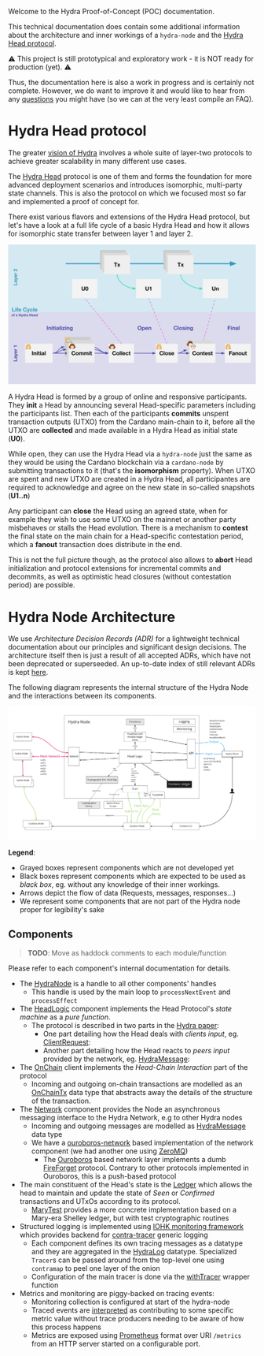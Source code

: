 Welcome to the Hydra Proof-of-Concept (POC) documentation.

This technical documentation does contain some additional information about the
architecture and inner workings of a `hydra-node` and the [Hydra Head
protocol](https://eprint.iacr.org/2020/299.pdf).

:warning: This project is still prototypical and exploratory work - it is NOT ready for production (yet). :warning:

Thus, the documentation here is also a work in progress and is certainly not
complete. However, we do want to improve it and would like to hear from any
[questions](https://github.com/input-output-hk/hydra-poc/#question-contributing)
you might have (so we can at the very least compile an FAQ).

# Hydra Head protocol

The greater [vision of
Hydra](https://iohk.io/en/blog/posts/2020/03/26/enter-the-hydra-scaling-distributed-ledgers-the-evidence-based-way/)
involves a whole suite of layer-two protocols to achieve greater scalability in
many different use cases.

The [Hydra Head](https://eprint.iacr.org/2020/299.pdf) protocol is one of them
and forms the foundation for more advanced deployment scenarios and introduces
isomorphic, multi-party state channels. This is also the protocol on which we
focused most so far and implemented a proof of concept for.

There exist various flavors and extensions of the Hydra Head protocol, but let's
have a look at a full life cycle of a basic Hydra Head and how it allows for
isomorphic state transfer between layer 1 and layer 2.

![](images/hydra-head-lifecycle.svg)

A Hydra Head is formed by a group of online and responsive participants. They
**init** a Head by announcing several Head-specific parameters including the
participants list. Then each of the participants **commits** unspent transaction
outputs (UTXO) from the Cardano main-chain to it, before all the UTXO are
**collected** and made available in a Hydra Head as initial state (**U0**).

While open, they can use the Hydra Head via a `hydra-node` just the same as they
would be using the Cardano blockchain via a `cardano-node` by submitting
transactions to it (that's the **isomorphism** property). When UTXO are spent
and new UTXO are created in a Hydra Head, all participantes are required to
acknowledge and agree on the new state in so-called snapshots (**U1..n**)

Any participant can **close** the Head using an agreed state, when for example
they wish to use some UTXO on the mainnet or another party misbehaves or stalls
the Head evolution. There is a mechanism to **contest** the final state on the
main chain for a Head-specific contestation period, which a **fanout**
transaction does distribute in the end.

This is not the full picture though, as the protocol also allows to **abort**
Head initialization and protocol extensions for incremental commits and
decommits, as well as optimistic head closures (without contestation period) are
possible.

# Hydra Node Architecture

We use _Architecture Decision Records (ADR)_ for a lightweight technical
documentation about our principles and significant design decisions. The
architecture itself then is just a result of all accepted ADRs, which have not
been deprecated or superseeded. An up-to-date index of still relevant ADRs is
kept [here](./adr/README.md).

The following diagram represents the internal structure of the Hydra Node and the interactions between its components.

![](images/hydra-architecture-direct.jpg)

**Legend**:
- Grayed boxes represent components which are not developed yet
- Black boxes represent components which are expected to be used as _black box_, eg. without any knowledge of their inner workings.
- Arrows depict the flow of data (Requests, messages, responses...)
- We represent some components that are not part of the Hydra node proper for legibility's sake

## Components

> **TODO**: Move as haddock comments to each module/function

Please refer to each component's internal documentation for details.

* The [HydraNode](https://github.com/input-output-hk/hydra-poc/blob/d24c04e138acd333c3d47f97bb214957785fde08/hydra-node/src/Hydra/Node.hs) is a handle to all other components' handles
  * This handle is used by the main loop to `processNextEvent` and `processEffect`
* The [HeadLogic](https://github.com/input-output-hk/hydra-poc/blob/d24c04e138acd333c3d47f97bb214957785fde08/hydra-node/src/Hydra/HeadLogic.hs) component implements the Head Protocol's _state machine_ as a _pure function_.
  * The protocol is described in two parts in the [Hydra paper](https://iohk.io/en/research/library/papers/hydrafast-isomorphic-state-channels/):
    * One part detailing how the Head deals with _clients input_, eg. [ClientRequest](https://github.com/input-output-hk/hydra-poc/blob/d24c04e138acd333c3d47f97bb214957785fde08/hydra-node/src/Hydra/HeadLogic.hs#L43):
    * Another part detailing how the Head reacts to _peers input_ provided by the network, eg. [HydraMessage](https://github.com/input-output-hk/hydra-poc/blob/d24c04e138acd333c3d47f97bb214957785fde08/hydra-node/src/Hydra/HeadLogic.hs#L78):
* The [OnChain](https://github.com/input-output-hk/hydra-poc/blob/d24c04e138acd333c3d47f97bb214957785fde08/hydra-node/src/Hydra/Node.hs#L154) client implements the _Head-Chain Interaction_ part of the protocol
  * Incoming and outgoing on-chain transactions are modelled as an [OnChainTx](https://github.com/input-output-hk/hydra-poc/blob/d24c04e138acd333c3d47f97bb214957785fde08/hydra-node/src/Hydra/HeadLogic.hs#L88) data type that abstracts away the details of the structure of the transaction.
* The [Network](https://github.com/input-output-hk/hydra-poc/blob/d24c04e138acd333c3d47f97bb214957785fde08/hydra-node/src/Hydra/Network.hs) component provides the Node an asynchronous messaging interface to the Hydra Network, e.g to other Hydra nodes
  * Incoming and outgoing messages are modelled as [HydraMessage](https://github.com/input-output-hk/hydra-poc/blob/d24c04e138acd333c3d47f97bb214957785fde08/hydra-node/src/Hydra/HeadLogic.hs#L78) data type
  * We have a [ouroboros-network](https://github.com/input-output-hk/ouroboros-network/tree/master/ouroboros-network-framework) based implementation of the network component (we had another one using [ZeroMQ](https://zeromq.org/))
    * The [Ouroboros](https://github.com/input-output-hk/hydra-poc/blob/d24c04e138acd333c3d47f97bb214957785fde08/hydra-node/src/Hydra/Network/Ouroboros.hs) based network layer implements a dumb [FireForget](https://github.com/input-output-hk/hydra-poc/blob/d24c04e138acd333c3d47f97bb214957785fde08/hydra-node/src/Hydra/Network/Ouroboros/Type.hs#L27) protocol. Contrary to other protocols implemented in Ouroboros, this is a push-based protocol
* The main constituent of the Head's state is the [Ledger](https://github.com/input-output-hk/hydra-poc/blob/d24c04e138acd333c3d47f97bb214957785fde08/hydra-node/src/Hydra/Ledger.hs) which allows the head to maintain and update the state of _Seen_ or _Confirmed_ transactions and UTxOs according to its protocol.
  * [MaryTest](https://github.com/input-output-hk/hydra-poc/blob/d24c04e138acd333c3d47f97bb214957785fde08/hydra-node/src/Hydra/Ledger/MaryTest.hs) provides a more concrete implementation based on a Mary-era Shelley ledger, but with test cryptographic routines
* Structured logging is implemented using [IOHK monitoring framework](https://github.com/input-output-hk/iohk-monitoring-framework) which provides backend for [contra-tracer](https://hackage.haskell.org/package/contra-tracer) generic logging
  * Each component defines its own tracing messages as a datatype and they are aggregated in the [HydraLog](https://github.com/input-output-hk/hydra-poc/blob/d24c04e138acd333c3d47f97bb214957785fde08/hydra-node/src/Hydra/Logging/Messages.hs) datatype. Specialized `Tracer`s can be passed around from the top-level one using `contramap` to peel one layer of the onion
  * Configuration of the main tracer is done via the [withTracer](https://github.com/input-output-hk/hydra-poc/blob/d24c04e138acd333c3d47f97bb214957785fde08/hydra-node/src/Hydra/Logging.hs) wrapper function
* Metrics and monitoring are piggy-backed on tracing events:
  * Monitoring collection is configured at start of the hydra-node
  * Traced events are [interpreted](https://github.com/input-output-hk/hydra-poc/blob/d24c04e138acd333c3d47f97bb214957785fde08/hydra-node/src/Hydra/Logging/Monitoring.hs) as contributing to some specific metric value without trace producers needing to be aware of how this process happens
  * Metrics are exposed using [Prometheus](https://prometheus.io/docs/instrumenting/exposition_formats/) format over URI `/metrics` from an HTTP server started on a configurable port.
